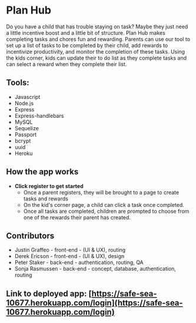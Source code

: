 # Plan Hub
Do you have a child that has trouble staying on task? Maybe they just need a little incentive boost and a little bit of structure.  Plan Hub makes completing tasks and chores fun and rewarding. Parents can use our tool to set up a list of tasks to be completed by their child, add rewards to incentivize productivity, and monitor the completion of these tasks. Using the kids corner, kids can update their to do list as they complete tasks and can select a reward when they complete their list.

## Tools:
* Javascript
* Node.js
* Express
* Express-handlebars
* MySQL
* Sequelize
* Passport
* bcrypt
* uuid
* Heroku

## How the app works

* **Click register to get started** 
    * Once a parent registers, they will be brought to a page to create tasks and rewards
    * On the kid's corner page, a child can click a task once completed.
    * Once all tasks are completed, children are prompted to choose from one of the rewards their parent has created.
    
## Contributors

* Justin Graffeo - front-end - (UI & UX), routing
* Derek Ericson - front-end - (UI & UX), design
* Peter Staker - back-end - authentication, routing, QA
* Sonja Rasmussen - back-end - concept, database, authentication, routing

## Link to deployed app: [https://safe-sea-10677.herokuapp.com/login](https://safe-sea-10677.herokuapp.com/login)

